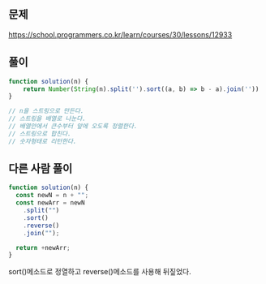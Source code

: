 ## 문제
https://school.programmers.co.kr/learn/courses/30/lessons/12933
## 풀이
```javascript
function solution(n) {
    return Number(String(n).split('').sort((a, b) => b - a).join(''))
}

// n을 스트링으로 만든다.
// 스트링을 배열로 나눈다.
// 배열안에서 큰수부터 앞에 오도록 정렬한다.
// 스트링으로 합친다.
// 숫자형태로 리턴한다.
```
## 다른 사람 풀이
```javascript
function solution(n) {
  const newN = n + "";
  const newArr = newN
    .split("")
    .sort()
    .reverse()
    .join("");

  return +newArr;
}
```
sort()메소드로 정열하고 reverse()메소드를 사용해 뒤짚었다.
